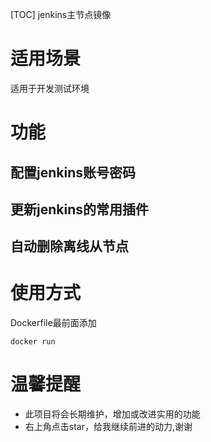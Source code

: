 [TOC]
jenkins主节点镜像

# 适用场景
适用于开发测试环境

# 功能
## 配置jenkins账号密码
## 更新jenkins的常用插件
## 自动删除离线从节点

# 使用方式
Dockerfile最前面添加
```
docker run

```

# 温馨提醒

* 此项目将会长期维护，增加或改进实用的功能
* 右上角点击star，给我继续前进的动力,谢谢